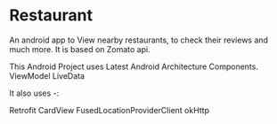 # Restaurant
An android app to View nearby restaurants, to check their reviews and much more.
It is based on Zomato api.


This Android Project uses Latest Android Architecture Components.
ViewModel
LiveData


It also uses -:

Retrofit 
CardView
FusedLocationProviderClient
okHttp
